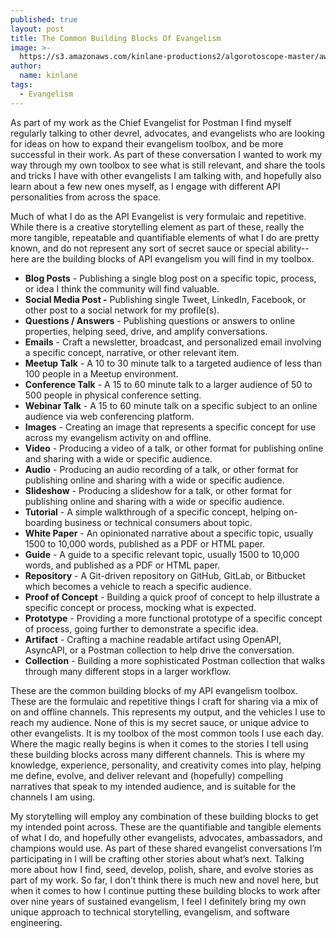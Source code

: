 ```yaml
---
published: true
layout: post
title: The Common Building Blocks Of Evangelism
image: >-
  https://s3.amazonaws.com/kinlane-productions2/algorotoscope-master/aws-s3-stories-containership-dali-three.jpg
author:
  name: kinlane
tags:
  - Evangelism
---
```

As part of my work as the Chief Evangelist for Postman I find myself regularly talking to other devrel, advocates, and evangelists who are looking for ideas on how to expand their evangelism toolbox, and be more successful in their work. As part of these conversation I wanted to work my way through my own toolbox to see what is still relevant, and share the tools and tricks I have with other evangelists I am talking with, and hopefully also learn about a few new ones myself, as I engage with different API personalities from across the space. 

Much of what I do as the API Evangelist is very formulaic and repetitive. While there is a creative storytelling element as part of these, really the more tangible, repeatable and quantifiable elements of what I do are pretty known, and do not represent any sort of secret sauce or special ability--here are the building blocks of API evangelism you will find in my toolbox.

*   **Blog Posts** \- Publishing a single blog post on a specific topic, process, or idea I think the community will find valuable. 
*   **Social Media Post -** Publishing single Tweet, LinkedIn, Facebook, or other post to a social network for my profile(s).
*   **Questions / Answers** \- Publishing questions or answers to online properties, helping seed, drive, and amplify conversations.
*   **Emails** \- Craft a newsletter, broadcast, and personalized email involving a specific concept, narrative, or other relevant item.
*   **Meetup Talk** \- A 10 to 30 minute talk to a targeted audience of less than 100 people in a Meetup environment.
*   **Conference Talk** \- A 15 to 60 minute talk to a larger audience of 50 to 500 people in physical conference setting.
*   **Webinar Talk** \- A 15 to 60 minute talk on a specific subject to an online audience via web conferencing platform.
*   **Images** - Creating an image that represents a specific concept for use across my evangelism activity on and offline.
*   **Video** - Producing a video of a talk, or other format for publishing online and sharing with a wide or specific audience.
*   **Audio** - Producing an audio recording of a talk, or other format for publishing online and sharing with a wide or specific audience.
*   **Slideshow** - Producing a slideshow for a talk, or other format for publishing online and sharing with a wide or specific audience.
*   **Tutorial** - A simple walkthrough of a specific concept, helping on-boarding business or technical consumers about topic.
*   **White Paper** \- An opinionated narrative about a specific topic, usually 1500 to 10,000 words, published as a PDF or HTML paper.
*   **Guide** - A guide to a specific relevant topic, usually 1500 to 10,000 words, and published as a PDF or HTML paper.
*   **Repository** - A Git-driven repository on GitHub, GitLab, or Bitbucket which becomes a vehicle to reach a specific audience.
*   **Proof of Concept** - Building a quick proof of concept to help illustrate a specific concept or process, mocking what is expected.
*   **Prototype** - Providing a more functional prototype of a specific concept of process, going further to demonstrate a specific idea.
*   **Artifact** - Crafting a machine readable artifact using OpenAPI, AsyncAPI, or a Postman collection to help drive the conversation.
*   **Collection** - Building a more sophisticated Postman collection that walks through many different stops in a larger workflow.

These are the common building blocks of my API evangelism toolbox. These are the formulaic and repetitive things I craft for sharing via a mix of on and offline channels. This represents my output, and the vehicles I use to reach my audience. None of this is my secret sauce, or unique advice to other evangelists. It is my toolbox of the most common tools I use each day. Where the magic really begins is when it comes to the stories I tell using these building blocks across many different channels. This is where my knowledge, experience, personality, and creativity comes into play, helping me define, evolve, and deliver relevant and (hopefully) compelling narratives that speak to my intended audience, and is suitable for the channels I am using.

My storytelling will employ any combination of these building blocks to get my intended point across. These are the quantifiable and tangible elements of what I do, and hopefully other evangelists, advocates, ambassadors, and champions would use. As part of these shared evangelist conversations I’m participating in I will be crafting other stories about what’s next. Talking more about how I find, seed, develop, polish, share, and evolve stories as part of my work. So far, I don’t think there is much new and novel here, but when it comes to how I continue putting these building blocks to work after over nine years of sustained evangelism, I feel I definitely bring my own unique approach to technical storytelling, evangelism, and software engineering.